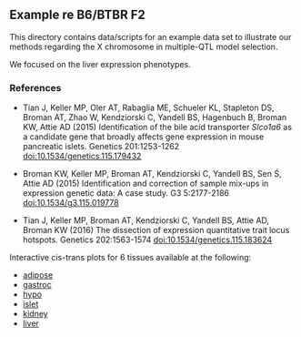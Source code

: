 ## Example re B6/BTBR F2

This directory contains data/scripts for an example data set
to illustrate our methods regarding the X chromosome in multiple-QTL
model selection.

We focused on the liver expression phenotypes.


### References

- Tian J, Keller MP, Oler AT, Rabaglia ME, Schueler KL, Stapleton DS,
  Broman AT, Zhao W, Kendziorski C, Yandell BS, Hagenbuch B, Broman
  KW, Attie AD (2015) Identification of the bile acid transporter
  _Slco1a6_ as a candidate gene that broadly affects gene expression in
  mouse pancreatic islets. Genetics 201:1253-1262
  [doi:10.1534/genetics.115.179432](https://doi.org/10.1534/genetics.115.179432)

- Broman KW, Keller MP, Broman AT, Kendziorski C, Yandell BS, Sen Ś,
  Attie AD (2015) Identification and correction of sample mix-ups in
  expression genetic data: A case study. G3 5:2177-2186
  [doi:10.1534/g3.115.019778](https://doi.org/10.1534/g3.115.019778)

- Tian J, Keller MP, Broman AT, Kendziorski C, Yandell BS, Attie AD,
  Broman KW (2016) The dissection of expression quantitative trait
  locus hotspots. Genetics 202:1563-1574
  [doi:10.1534/genetics.115.183624](https://doi.org/10.1534/genetics.115.183624)

Interactive cis-trans plots for 6 tissues available at the following:

  - [adipose](https://www.biostat.wisc.edu/~kbroman/attiedata/cistrans/index_adipose.html)
  - [gastroc](https://www.biostat.wisc.edu/~kbroman/attiedata/cistrans/index_gastroc.html)
  - [hypo](https://www.biostat.wisc.edu/~kbroman/attiedata/cistrans/index_hypo.html)
  - [islet](https://www.biostat.wisc.edu/~kbroman/attiedata/cistrans/index_islet.html)
  - [kidney](https://www.biostat.wisc.edu/~kbroman/attiedata/cistrans/index_kidney.html)
  - [liver](https://www.biostat.wisc.edu/~kbroman/attiedata/cistrans/index_liver.html)
